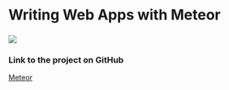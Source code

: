 # Writing Web Apps with Meteor


###
<img src="https://upload.wikimedia.org/wikipedia/en/a/a4/Meteor-logo.png">

### Link to the project on GitHub
[ Meteor ](https://github.com/meteor/meteor)
